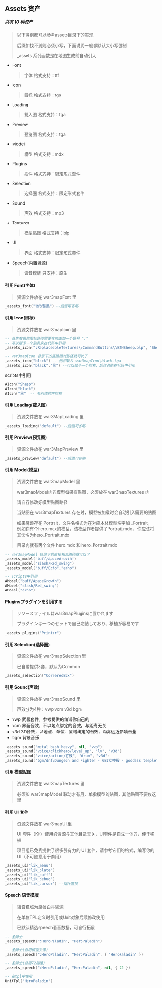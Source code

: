 ## Assets 资产

##### 共有 10 种资产

> 以下类别都可以参考assets目录下的实现
>
> 后缀如找不到则必须小写，下面说明一般都默认大小写强制
>
> _assets 系列函数是在地图生成前自动引入

* Font
  > 字体 格式支持：ttf
* Icon
  > 图标 格式支持：tga
* Loading
  > 载入图 格式支持：tga
* Preview
  > 预览图 格式支持：tga
* Model
  > 模型 格式支持：mdx
* Plugins
  > 插件 格式支持：限定形式套件
* Selection
  > 选择圈 格式支持：限定形式套件
* Sound
  > 声效 格式支持：mp3
* Textures
  > 模型贴图 格式支持：blp
* UI
  > 界面 格式支持：限定形式套件
* Speech(内置资源)
  > 语音模版 只支持：原生

#### 引用 Font(字体)

> 资源文件放在 war3mapFont 里

```lua
_assets_font("微软雅黑") --后缀可省略
```

#### 引用 Icon(图标)

> 资源文件放在 war3mapIcon 里

```lua
-- 原生魔兽的图标路径需要在前面加一个冒号 ":"
-- 可以赋予一个别称来在代码中引用
_assets_icon(":ReplaceableTextures\\CommandButtons\\BTNSheep.blp", "Sheep")

-- war3mapIcon 目录下的直接相对路径就可以了
_assets_icon("black") -- 例如载入 war3mapIcon\black.tga
_assets_icon("black","黑") --可以赋予一个别称，后续也能在代码中引用
```

scripts中引用

```lua
AIcon("Sheep")
AIcon("black")
AIcon("黑") -- 有别称的用别称
```

#### 引用 Loading(载入图)

> 资源文件放在 war3MapLoading 里

```lua
_assets_loading("default") --后缀可省略
```

#### 引用 Preview(预览图)

> 资源文件放在 war3MapPreview 里

```lua
_assets_preview("default") --后缀可省略
```

#### 引用 Model(模型)

> 资源文件放在 war3mapModel 里
>
> war3mapModel内的模型如果有贴图，必须放在 war3mapTextures 内
>
> 请自行修改好模型贴图路径
>
> 当贴图在 war3mapTextures 存在时，模型被加载时会自动引入需要的贴图
>
> 如果魔兽存在 Portrait，文件名格式为在对应本体模型名字加 _Portrait，
> 例如你有个hero.mdx的模型，该模型作者提供了Portrait.mdx，
> 你应该将其命名为hero_Portrait.mdx
>
> 目录内就有两个文件 hero.mdx 和 hero_Portrait.mdx

```lua
-- war3mapModel 目录下的直接相对路径就可以了
_assets_model("buff/ApaceGrowth")
_assets_model("slash/Red_swing")
_assets_model("buff/Echo","echo")
```

```lua
-- scripts中引用
AModel("buff/ApaceGrowth")
AModel("slash/Red_swing")
AModel("echo")
```

#### Pluginsプラグインを引用する

> リソースファイルはwar3mapPluginsに置かれます
>
> プラグインは一つのセットで自己完結しており、移植が容易です

```lua
_assets_plugins("Printer")
```

#### 引用 Selection(选择圈)

> 资源文件放在 war3mapSelection 里
>
> 已自带提供8套，默认为Common

```lua
_assets_selection("CorneredBox")
```

#### 引用 Sound(声效)

> 资源文件放在 war3mapSound 里
>
> 声效分为4种：vwp vcm v3d bgm

* vwp 武器套件，参考提供的编谱你自己的
* vcm 界面音效，不以地点绑定的音效，与距离无关
* v3d 3D音效，以地点、单位、区域绑定的音效，距离远近影响音量
* bgm 背景音乐

```lua
_assets_sound("metal_bash_heavy", nil, "vwp")
_assets_sound("voice/clickhero/level_up", "lv", "v3d")
_assets_sound("voice/action/打鼓", "drum", "v3d")
_assets_sound("bgm/dnf/Dungeon and Fighter - GBL女神殿 - goddess temple", "gbl", "bgm")
```

#### 引用 模型贴图

> 资源文件放在 war3mapTextures 里
>
> 必须和 war3mapModel 联动才有用，单指模型的贴图，其他贴图不要放这里

#### 引用 UI 套件

> 资源文件放在 war3mapUI 里
>
> UI 套件（Kit）使用的资源与其他目录无关，UI套件是自成一体的，便于移植
>
> 项目组已免费提供了很多强有力的 UI 套件，请参考它们的格式，编写你的UI（不可随意用于商用）

```lua
_assets_ui("lik_menu")
_assets_ui("lik_plate")
_assets_ui("lik_buff")
_assets_ui("lik_debug")
_assets_ui("lik_cursor") --指针置顶
```

#### Speech 语音模版

> 语音模版为魔兽自带资源
>
> 在单位TPL定义时引用或Unit对象后续修改使用
>
> 已默认精选speech语音数据，可自行拓展

```lua
-- 圣骑士
_assets_speech(":HeroPaladin", "HeroPaladin")

-- 圣骑士(启用模型头像)
_assets_speech(":HeroPaladin", "HeroPaladin", { "HeroPaladin" })

-- 圣骑士(启用72碰撞)
_assets_speech(":HeroPaladin", "HeroPaladin", nil, { 72 })

-- 在tpl中使用
UnitTpl("HeroPaladin")
```
